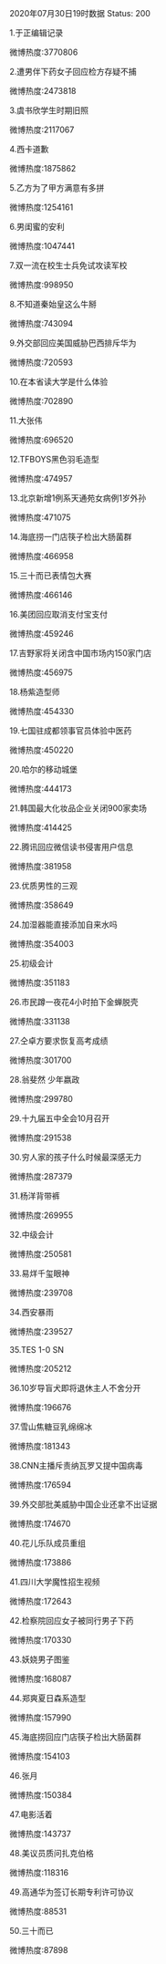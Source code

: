 2020年07月30日19时数据
Status: 200

1.于正编辑记录

微博热度:3770806

2.遭男伴下药女子回应检方存疑不捕

微博热度:2473818

3.虞书欣学生时期旧照

微博热度:2117067

4.西卡道歉

微博热度:1875862

5.乙方为了甲方满意有多拼

微博热度:1254161

6.男闺蜜的安利

微博热度:1047441

7.双一流在校生士兵免试攻读军校

微博热度:998950

8.不知道秦始皇这么牛掰

微博热度:743094

9.外交部回应美国威胁巴西排斥华为

微博热度:720593

10.在本省读大学是什么体验

微博热度:702890

11.大张伟

微博热度:696520

12.TFBOYS黑色羽毛造型

微博热度:474957

13.北京新增1例系天通苑女病例1岁外孙

微博热度:471075

14.海底捞一门店筷子检出大肠菌群

微博热度:466958

15.三十而已表情包大赛

微博热度:466146

16.美团回应取消支付宝支付

微博热度:459246

17.吉野家将关闭含中国市场内150家门店

微博热度:456975

18.杨紫造型师

微博热度:454330

19.七国驻成都领事官员体验中医药

微博热度:450220

20.哈尔的移动城堡

微博热度:444173

21.韩国最大化妆品企业关闭900家卖场

微博热度:414425

22.腾讯回应微信读书侵害用户信息

微博热度:381958

23.优质男性的三观

微博热度:358649

24.加湿器能直接添加自来水吗

微博热度:354003

25.初级会计

微博热度:351183

26.市民蹲一夜花4小时拍下金蝉脱壳

微博热度:331138

27.仝卓方要求恢复高考成绩

微博热度:301700

28.翁斐然 少年嬴政

微博热度:299780

29.十九届五中全会10月召开

微博热度:291538

30.穷人家的孩子什么时候最深感无力

微博热度:287379

31.杨洋背带裤

微博热度:269955

32.中级会计

微博热度:250581

33.易烊千玺眼神

微博热度:239708

34.西安暴雨

微博热度:239527

35.TES 1-0 SN

微博热度:205212

36.10岁导盲犬即将退休主人不舍分开

微博热度:196676

37.雪山焦糖豆乳绵绵冰

微博热度:181343

38.CNN主播斥责纳瓦罗又提中国病毒

微博热度:176594

39.外交部批美威胁中国企业还拿不出证据

微博热度:174670

40.花儿乐队成员重组

微博热度:173886

41.四川大学魔性招生视频

微博热度:172643

42.检察院回应女子被同行男子下药

微博热度:170330

43.妖娆男子图鉴

微博热度:168087

44.郑爽夏日森系造型

微博热度:157990

45.海底捞回应门店筷子检出大肠菌群

微博热度:154103

46.张月

微博热度:150384

47.电影活着

微博热度:143737

48.美议员质问扎克伯格

微博热度:118316

49.高通华为签订长期专利许可协议

微博热度:88531

50.三十而已

微博热度:87898

